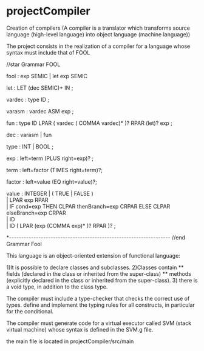 # projectCompiler
Creation of compilers (A compiler is a translator which transforms source language (high-level language) into object language (machine language))

The project consists in the realization of a compiler for a language whose syntax must include that of FOOL

//star Grammar FOOL

fool   : exp SEMIC             | let exp SEMIC             

let    : LET (dec SEMIC)+ IN ;

vardec  : type ID ;

varasm     : vardec ASM exp ;

fun    : type ID LPAR ( vardec ( COMMA vardec)* )? RPAR (let)? exp ;

dec   : varasm          | fun              

type   : INT  | BOOL ;  

    
exp : left=term (PLUS right=exp)? ;
   
term : left=factor (TIMES right=term)?;
   
factor : left=value (EQ right=value)?;     
   
value  : INTEGER                         | ( TRUE | FALSE )                   
      | LPAR exp RPAR                      
          | IF cond=exp THEN CLPAR thenBranch=exp CRPAR ELSE CLPAR elseBranch=exp CRPAR  
          | ID                                             
          | ID ( LPAR (exp (COMMA exp)* )? RPAR )?             ; 

*------------------------------------------------------------------
//end Grammar Fool

This language is an object-oriented extension of functional language:

1)It is possible to declare classes and subclasses.
2)Classes contain
    ** fields (declared in the class or inherited from the super-class)
    ** methods (explicitly declared in the class or inherited from the super-class).
3) there is a void type, in addition to the class type.  


The compiler must include a type-checker that checks the correct use of types.
define and implement the typing rules for all constructs, in particular for the conditional.


The compiler must generate code for a virtual executor called SVM (stack
virtual machine) whose syntax is defined in the SVM.g file.


the main file is located in projectCompiler/src/main
